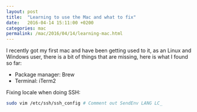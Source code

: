 ```yaml
---
layout: post
title:  "Learning to use the Mac and what to fix"
date:   2016-04-14 15:11:00 +0200
categories: mac
permalink: /mac/2016/04/14/learning-mac.html
---
```


I recently got my first mac and have been getting used to it, as an Linux and
Windows user, there is a bit of things that are missing, here is what I found
so far:

* Package manager: Brew
* Terminal: iTerm2

Fixing locale when doing SSH:

``` bash
sudo vim /etc/ssh/ssh_config # Comment out SendEnv LANG LC_
```
